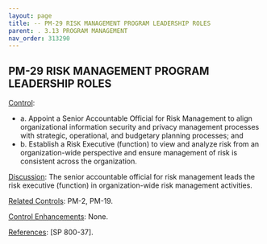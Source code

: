 ```yaml
---
layout: page
title: -- PM-29 RISK MANAGEMENT PROGRAM LEADERSHIP ROLES 
parent: . 3.13 PROGRAM MANAGEMENT 
nav_order: 313290 
---
```


## PM-29 RISK MANAGEMENT PROGRAM LEADERSHIP ROLES

<ins>Control</ins>:
* a. Appoint a Senior Accountable Official for Risk Management to align organizational information security and privacy management processes with strategic, operational, and budgetary planning processes; and
* b. Establish a Risk Executive (function) to view and analyze risk from an organization-wide perspective and ensure management of risk is consistent across the organization.

<ins>Discussion</ins>: The senior accountable official for risk management leads the risk executive (function) in organization-wide risk management activities.
   
<ins>Related Controls</ins>: PM-2, PM-19.

<ins>Control Enhancements</ins>: None.

<ins>References</ins>: [SP 800-37].
